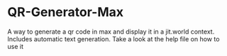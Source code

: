 # QR-Generator-Max
A way to generate a qr code in max and display it in a jit.world context. Includes automatic text generation. Take a look at the help file on how to use it

